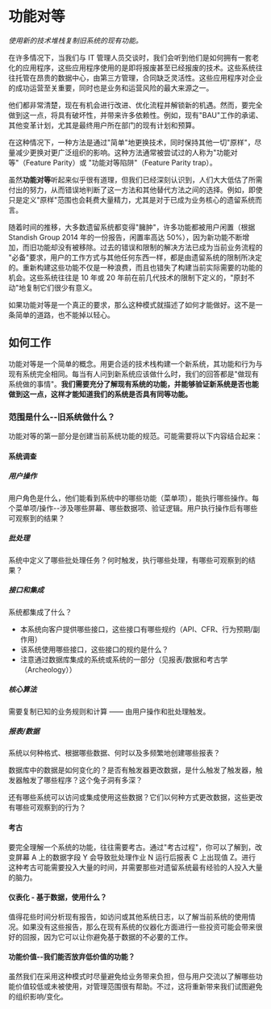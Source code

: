 # 功能对等

*使用新的技术堆栈复制旧系统的现有功能。*

在许多情况下，当我们与 IT 管理人员交谈时，我们会听到他们是如何拥有一套老化的应用程序，这些应用程序使用的是即将报废甚至已经报废的技术。这些系统往往托管在昂贵的数据中心，由第三方管理，合同缺乏灵活性。这些应用程序对企业的成功运营至关重要，同时也是业务和运营风险的最大来源之一。

他们都非常清楚，现在有机会进行改进、优化流程并解锁新的机遇。然而，要完全做到这一点，将具有破坏性，并带来许多依赖性。例如，现有"BAU"工作的承诺、其他变革计划，尤其是最终用户所在部门的现有计划和预算。

在这种情况下，一种方法是通过"简单"地更换技术，同时保持其他一切"原样"，尽量减少更换对更广泛组织的影响。这种方法通常被尝试过的人称为"功能对等"（Feature Parity）或 "功能对等陷阱"（Feature Parity trap）。

虽然**功能对等**听起来似乎很有道理，但我们已经深刻认识到，人们大大低估了所需付出的努力，从而错误地判断了这一方法和其他替代方法之间的选择。例如，即使只是定义"原样"范围也会耗费大量精力，尤其是对于已成为业务核心的遗留系统而言。

随着时间的推移，大多数遗留系统都变得"臃肿"，许多功能都被用户闲置（根据 Standish Group 2014 年的一份报告，闲置率高达 50%），因为新功能不断增加，而旧功能却没有被移除。过去的错误和限制的解决方法已成为当前业务流程的 "必备"要求，用户的工作方式与其他任何东西一样，都是由遗留系统的限制所决定的。重新构建这些功能不仅是一种浪费，而且也错失了构建当前实际需要的功能的机会。这些系统往往是 10 年或 20 年前在前几代技术的限制下定义的，"原封不动"地复制它们很少有意义。

如果功能对等是一个真正的要求，那么这种模式就描述了如何才能做好。这不是一条简单的道路，也不能掉以轻心。

## 如何工作

功能对等是一个简单的概念。用更合适的技术栈构建一个新系统，其功能和行为与现有系统完全相同。每当有人问到新系统应该做什么时，我们的回答都是"做现有系统做的事情"。**我们需要充分了解现有系统的功能，并能够验证新系统是否也能做到这一点，这样才能知道我们的系统是否具有同等功能。**

### 范围是什么--旧系统做什么？

功能对等的第一部分是创建当前系统功能的规范。可能需要将以下内容结合起来：

#### 系统调查

##### 用户操作

用户角色是什么，他们能看到系统中的哪些功能（菜单项），能执行哪些操作。每个菜单项/操作--涉及哪些屏幕、哪些数据项、验证逻辑。用户执行操作后有哪些可观察到的结果？

##### 批处理

系统中定义了哪些批处理任务？何时触发，执行哪些处理，有哪些可观察到的结果？

##### 接口和集成

系统都集成了什么？

- 本系统向客户提供哪些接口，这些接口有哪些规约（API、CFR、行为预期/副作用）
- 该系统使用哪些接口，这些接口的规约是什么？
- 注意通过数据库集成的系统或系统的一部分（见报表/数据和考古学（Archeology））

##### 核心算法

需要复制已知的业务规则和计算 —— 由用户操作和批处理触发。

##### 报表/数据

系统以何种格式、根据哪些数据、何时以及多频繁地创建哪些报表？

数据库中的数据是如何变化的？是否有触发器更改数据，是什么触发了触发器，触发器触发了哪些程序？这个兔子洞有多深？

还有哪些系统可以访问或集成使用这些数据？它们以何种方式更改数据，这些更改有哪些可观察到的行为？

#### 考古

要完全理解一个系统的功能，往往需要考古。通过"考古过程"，你可以了解到，改变屏幕 A 上的数据字段 Y 会导致批处理作业 N 运行后报表 C 上出现值 Z。进行这种考古可能需要投入大量的时间，并需要那些对遗留系统最有经验的人投入大量的脑力。

#### 仪表化 - 基于数据，使用什么？

值得花些时间分析现有报告，如访问或其他系统日志，以了解当前系统的使用情况。如果没有这些报告，那么在现有系统的仪器化方面进行一些投资可能会带来很好的回报，因为它可以让你避免基于数据的不必要的工作。

#### 功能价值--我们能否放弃低价值的功能？

虽然我们在采用这种模式时尽量避免给业务带来负担，但与用户交流以了解哪些功能价值较低或未被使用，对管理范围很有帮助。不过，这将重新带来我们试图避免的组织影响/变化。

